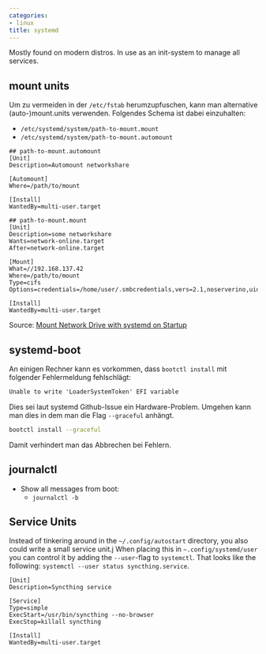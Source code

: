 ```yaml
---
categories:
- linux
title: systemd
---
```


Mostly found on modern distros. In use as an init-system to manage all services.
## mount units 

Um zu vermeiden in der `/etc/fstab` herumzupfuschen, kann man
alternative (auto-)mount.units verwenden. Folgendes Schema ist dabei
einzuhalten:

-   `/etc/systemd/system/path-to-mount.mount`
-   `/etc/systemd/system/path-to-mount.automount`

``` systemd
## path-to-mount.automount
[Unit]
Description=Automount networkshare

[Automount]
Where=/path/to/mount

[Install]
WantedBy=multi-user.target
```

``` systemd
## path-to-mount.mount
[Unit]
Description=some networkshare
Wants=network-online.target
After=network-online.target

[Mount]
What=//192.168.137.42 
Where=/path/to/mount
Type=cifs
Options=credentials=/home/user/.smbcredentials,vers=2.1,noserverino,uid=1000,gid=1000

[Install]
WantedBy=multi-user.target
```

Source: [Mount Network Drive with systemd on
Startup](https://unix.stackexchange.com/questions/684937/mount-network-drive-with-systemd-on-startup/691576#691576)

## systemd-boot

An einigen Rechner kann es vorkommen, dass `bootctl install` mit
folgender Fehlermeldung fehlschlägt:

``` cmd
Unable to write 'LoaderSystemToken' EFI variable
```

Dies sei laut systemd Github-Issue ein Hardware-Problem. Umgehen kann
man dies in dem man die Flag `--graceful` anhängt.

``` bash
bootctl install --graceful
```

Damit verhindert man das Abbrechen bei Fehlern.

## journalctl

- Show all messages from boot:
    - `journalctl -b`

## Service Units
Instead of tinkering around in the `~/.config/autostart` directory, you also could write a small service unit.j
When placing this in `~.config/systemd/user` you can control it by adding the `--user`-flag to `systemctl`.
That looks like the following: `systemctl --user status syncthing.service`.
```systemd
[Unit]
Description=Syncthing service

[Service]
Type=simple
ExecStart=/usr/bin/syncthing --no-browser
ExecStop=killall syncthing

[Install]
WantedBy=multi-user.target
```
